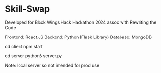 # Skill-Swap
Developed for Black Wings Hack Hackathon 2024 assoc with Rewriting the Code

Frontend: React.JS
Backend: Python (Flask Library)
Database: MongoDB


cd client
npm start

cd server
python3 server.py

Note: local server so not intended for prod use
